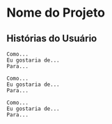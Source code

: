 # Nome do Projeto

## Histórias do Usuário

```
Como...
Eu gostaria de...
Para...
```

```
Como...
Eu gostaria de...
Para...
```

```
Como...
Eu gostaria de...
Para...
```
